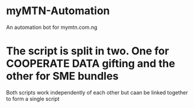 # myMTN-Automation
An automation bot for mymtn.com.ng

# The script is split in two. One for COOPERATE DATA gifting and the other for SME bundles
Both scripts work independently of each other but caan be linked together to form a single script
